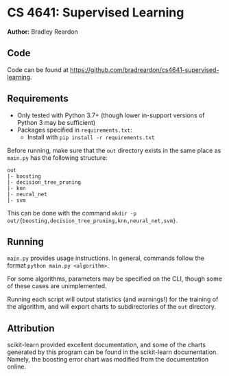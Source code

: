# CS 4641: Supervised Learning
**Author:** Bradley Reardon

## Code
Code can be found at https://github.com/bradreardon/cs4641-supervised-learning.

## Requirements
- Only tested with Python 3.7+ (though lower in-support versions of Python 3 may be sufficient)
- Packages specified in `requirements.txt`:
    - Install with `pip install -r requirements.txt`

Before running, make sure that the `out` directory exists in the same place as `main.py` has the following structure:

```
out
|- boosting
|- decision_tree_pruning
|- knn
|- neural_net
|- svm
```

This can be done with the command `mkdir -p out/{boosting,decision_tree_pruning,knn,neural_net,svm}`.

## Running
`main.py` provides usage instructions. In general, commands follow the format `python main.py <algorithm>`.

For some algorithms, parameters may be specified on the CLI, though some of these cases are unimplemented.

Running each script will output statistics (and warnings!) for the training of the algorithm, and will export charts
to subdirectories of the `out` directory.

## Attribution
scikit-learn provided excellent documentation, and some of the charts generated by this program can be found in the 
scikit-learn documentation. Namely, the boosting error chart was modified from the documentation online.